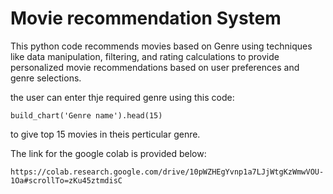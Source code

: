 # Movie recommendation System

This python code recommends movies based on Genre using techniques like data manipulation, filtering, and rating calculations to provide personalized movie recommendations based on user preferences and genre selections.

the user can enter thje required genre using this code:

```
build_chart('Genre name').head(15)
```
to give top 15 movies in theis perticular genre.

The link for the google colab is provided below:

```
https://colab.research.google.com/drive/10pWZHEgYvnp1a7LJjWtgKzWmwVOU-1Oa#scrollTo=zKu45ztmdisC

```
